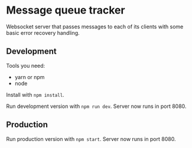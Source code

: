 # Message queue tracker

Websocket server that passes messages to each of its clients with some basic error
recovery handling.

## Development

Tools you need:

- yarn or npm
- node

Install with `npm install`.

Run development version with `npm run dev`. Server now runs in port 8080.

## Production

Run production version with `npm start`. Server now runs in port 8080.
